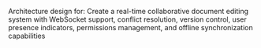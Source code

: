 Architecture design for: Create a real-time collaborative document editing system with WebSocket support, conflict resolution, version control, user presence indicators, permissions management, and offline synchronization capabilities